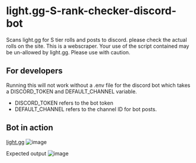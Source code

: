 # light.gg-S-rank-checker-discord-bot
Scans light.gg for S tier rolls and posts to discord. please check the actual rolls on the site.
This is a webscraper. Your use of the script contained may be un-allowed by light.gg. Please use with caution.

## For developers
Running this will not work without a .env file for the discord bot which takes a DISCORD_TOKEN and DEFAULT_CHANNEL variable.
- DISCORD_TOKEN refers to the bot token
- DEFAULT_CHANNEL refers to the channel ID for bot posts.

## Bot in action
[light.gg](https://www.light.gg/)
![image](https://github.com/desmondogazebo/light.gg-S-rank-checker-discord-bot/assets/13763140/18eaba88-f92e-4332-bfad-f535cae88332)

Expected output
![image](https://github.com/desmondogazebo/light.gg-S-rank-checker-discord-bot/assets/13763140/a2b4f538-3f04-4ec3-ad2a-6d8c57db6999)

